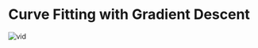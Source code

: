 # Curve Fitting with Gradient Descent
![vid](https://github.com/user-attachments/assets/06f89496-15ee-431e-b5fa-22bd4e7f1b57)
